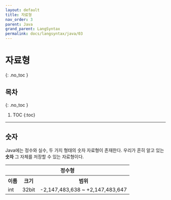 ```yaml
---
layout: default
title: 자료형
nav_order: 3
parent: Java
grand_parent: LangSyntax
permalink: docs/langsyntax/java/03
---
```


# 자료형
{: .no_toc }

## 목차
{: .no_toc }

1. TOC
{:toc}

---

## 숫자
Java에는 정수와 실수, 두 가지 형태의 숫자 자료형이 존재한다. 우리가 흔히 알고 있는 **숫자** 그 자체를 저장할 수 있는 자료형이다.

<table>
    <tr>
        <th colspan="3">정수형</th>
    </tr>
    <tr>
        <th>이름</th>
        <th>크기</th>
        <th>범위</th>
    </tr>
    <tr>
        <td>int</td>
        <td>32bit</td>
        <td>-2,147,483,638 ~ +2,147,483,647</td>
    </tr>
</table>